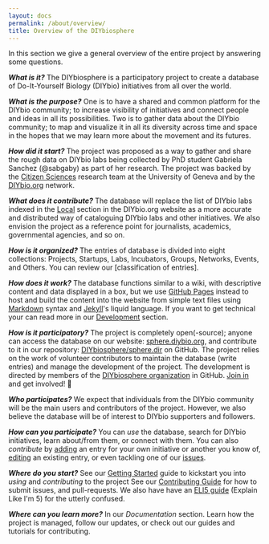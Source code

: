 ```yaml
---
layout: docs
permalink: /about/overview/
title: Overview of the DIYbiosphere
---
```


In this section we give a general overview of the entire project by answering some questions.

**_What is it?_**
The DIYbiosphere is a participatory project to create a database of Do-It-Yourself Biology (DIYbio) initiatives from all over the world.

**_What is the purpose?_**
One is to have a shared and common platform for the DIYbio community; to increase visibility of initiatives and connect people and ideas in all its possibilities. Two is to gather data about the DIYbio community; to map and visualize it in all its diversity across time and space in the hopes that we may learn more about the movement and its futures.

**_How did it start?_**
The project was proposed as a way to gather and share the rough data on DIYbio labs being collected by PhD student Gabriela Sanchez (@sabgaby) as part of her research. The project was backed by the [Citizen Sciences] research team at the University of Geneva and by the [DIYbio.org] network.

**_What does it contribute?_**
The database will replace the list of DIYbio labs indexed in the [Local] section in the DIYbio.org website as a more accurate and distributed way of cataloguing DIYbio labs and other initiatives. We also envision the project as a reference point for journalists, academics, governmental agencies, and so on.

**_How is it organized?_**
The entries of database is divided into eight collections: Projects, Startups, Labs, Incubators, Groups, Networks, Events, and Others. You can review our [classification of entries].

**_How does it work?_**
The database functions similar to a wiki, with descriptive content and data displayed in a box, but we use [GitHub Pages] instead to host and build the content into the website from simple text files using [Markdown] syntax and [Jekyll]'s liquid language. If you want to get technical your can read more in our [Development] section.

**_How is it participatory?_**
The project is completely open(-source); anyone can access the database on our website: [sphere.diybio.org], and contribute to it in our repository: [DIYbiosphere/sphere.dir] on GitHub. The project relies on the work of volunteer contributors to maintain the database (write entries) and manage the development of the project. The development is directed by members of the [DIYbiosphere organization] in GitHub. [Join in] and get involved! :dancers:

**_Who participates?_**
We expect that individuals from the DIYbio community will be the main users and contributors of the project. However, we also believe the database will be of interest to DIYbio supporters and followers.

**_How can you participate?_**
You can _use_ the database, search for DIYbio initiatives, learn about/from them, or connect with them. You can also _contribute_ by [adding] an entry for your own initiative or another you know of, [editing] an existing entry, or even tackling one of our [issues].

**_Where do you start?_**
See our [Getting Started] guide to kickstart you into _using_ and _contributing_ to the project See our [Contributing Guide] for how to submit issues, and pull-requests. We also have have an [ELI5 guide] (Explain Like I'm 5) for the utterly confused.

**_Where can you learn more?_**
In our _Documentation_ section. Learn how the project is managed, follow our updates, or check out our guides and tutorials for contributing.

[DIYbiosphere organization]: https://github.com/DIYbiosphere "Go to the DIYbiosphere organization GitHub page"
[join in]: /help/contributing/#request-membership "How to request membership"
[sphere.diybio.org]: http://sphere.diybio.org/ "Go to DIYbiosphere homepage"
[DIYbiosphere/sphere.dir]: https://github.com/DIYbiosphere/sphere.dir "Go to DIYbiosphere database repository"
[adding]: /help/tutorials/add-entry/ "How to add an entry"
[editing]: /help/tutorials/edit-entry/ "How to edit an entry"
[issues]: https://github.com/DIYbiosphere/sphere.dir/issues "Go to our GitHub Issues"
[Getting Started]: /help/getting-started/ "How to use and contribute to the database"
[Citizen Sciences]: http://citizensciences.net/ "Go to Citizen Sciences homepage"
[DIYbio.org]: https://diybio.org/ "Go to DIYbio.org homepage"
[Local]: https://diybio.org/local/ "Go to the local list of DIYbio.org"
[GitHub Pages]: https://pages.github.com/ "Learn about GitHub Pages from GitHub"
[Markdown]: https://guides.github.com/features/mastering-markdown/ "Learn about Markdown from GitHub"
[Jekyll]: https://jekyllrb.com/ "Go to Jekyll's homepage"
[Development]: /help/basics/#development "Learn more about the basics of the development"
[defining collections]: /help/basics/databse/#collection-of-entries
[ElI5 Guide]: /help/eli5-guide/
[Contributing Guide]: /help/contributing/
